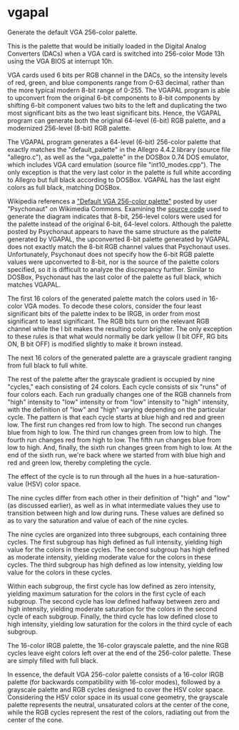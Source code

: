 # vgapal
Generate the default VGA 256-color palette.

This is the palette that would be initially loaded in the Digital
Analog Converters (DACs) when a VGA card is switched into 256-color
Mode 13h using the VGA BIOS at interrupt 10h.

VGA cards used 6 bits per RGB channel in the DACs, so the intensity
levels of red, green, and blue components range from 0-63 decimal,
rather than the more typical modern 8-bit range of 0-255.  The VGAPAL
program is able to upconvert from the original 6-bit components to
8-bit components by shifting 6-bit component values two bits to the
left and duplicating the two most significant bits as the two least
significant bits.  Hence, the VGAPAL program can generate both the
original 64-level (6-bit) RGB palette, and a modernized 256-level
(8-bit) RGB palette.

The VGAPAL program generates a 64-level (6-bit) 256-color palette that
exactly matches the "default_palette" in the Allegro 4.4.2 library
(source file "allegro.c"), as well as the "vga_palette" in the DOSBox
0.74 DOS emulator, which includes VGA card emulation (source file
"int10_modes.cpp").  The only exception is that the very last color
in the palette is full white according to Allegro but full black
according to DOSBox.  VGAPAL has the last eight colors as full black,
matching DOSBox.

Wikipedia references a
["Default VGA 256-color palette"](https://commons.wikimedia.org/w/index.php?title=File:VGA_palette_with_black_borders.svg&oldid=158578722)
posted by user "Psychonaut" on Wikimedia Commons.  Examining the
[source code](https://commons.wikimedia.org/w/index.php?title=User:Psychonaut/ipalette.sh&oldid=8607095)
used to generate the diagram indicates that 8-bit, 256-level colors
were used for the palette instead of the original 6-bit, 64-level
colors.  Although the palette posted by Psychonaut appears to have the
same structure as the palette generated by VGAPAL, the upconverted
8-bit palette generated by VGAPAL does not exactly match the 8-bit RGB
channel values that Psychonaut uses.  Unfortunately, Psychonaut does
not specify how the 6-bit RGB palette values were upconverted to 8-bit,
nor is the source of the palette colors specified, so it is difficult
to analyze the discrepancy further.  Similar to DOSBox, Psychonaut has
the last color of the palette as full black, which matches VGAPAL.

The first 16 colors of the generated palette match the colors used in
16-color VGA modes.  To decode these colors, consider the four least
significant bits of the palette index to be IRGB, in order from most
significant to least significant.  The RGB bits turn on the relevant
RGB channel while the I bit makes the resulting color brighter.  The
only exception to these rules is that what would normally be dark
yellow (I bit OFF, RG bits ON, B bit OFF) is modified slightly to make
it brown instead.

The next 16 colors of the generated palette are a grayscale gradient
ranging from full black to full white.

The rest of the palette after the grayscale gradient is occupied by
nine "cycles," each consisting of 24 colors.  Each cycle consists of
six "runs" of four colors each.  Each run gradually changes one of the
RGB channels from "high" intensity to "low" intensity or from "low"
intensity to "high" intensity, with the definition of "low" and "high"
varying depending on the particular cycle.  The pattern is that each
cycle starts at blue high and red and green low.  The first run changes
red from low to high.  The second run changes blue from high to low.
The third run changes green from low to high.  The fourth run changes
red from high to low.  The fifth run changes blue from low to high.
And, finally, the sixth run changes green from high to low.  At the
end of the sixth run, we're back where we started from with blue high
and red and green low, thereby completing the cycle.

The effect of the cycle is to run through all the hues in a
hue-saturation-value (HSV) color space.

The nine cycles differ from each other in their definition of "high"
and "low" (as discussed earlier), as well as in what intermediate
values they use to transition between high and low during runs.  These
values are defined so as to vary the saturation and value of each of
the nine cycles.

The nine cycles are organized into three subgroups, each containing
three cycles.  The first subgroup has high defined as full intensity,
yielding high value for the colors in these cycles.  The second
subgroup has high defined as moderate intensity, yielding moderate
value for the colors in these cycles.  The third subgroup has high
defined as low intensity, yielding low value for the colors in these
cycles.

Within each subgroup, the first cycle has low defined as zero
intensity, yielding maximum saturation for the colors in the first
cycle of each subgroup.  The second cycle has low defined halfway
between zero and high intensity, yielding moderate saturation for the
colors in the second cycle of each subgroup.  Finally, the third cycle
has low defined close to high intensity, yielding low saturation for
the colors in the third cycle of each subgroup.

The 16-color IRGB palette, the 16-color grayscale palette, and the nine
RGB cycles leave eight colors left over at the end of the 256-color
palette.  These are simply filled with full black.

In essence, the default VGA 256-color palette consists of a 16-color
IRGB palette (for backwards compatibility with 16-color modes),
followed by a grayscale palette and RGB cycles designed to cover the
HSV color space.  Considering the HSV color space in its usual cone
geometry, the grayscale palette represents the neutral, unsaturated
colors at the center of the cone, while the RGB cycles represent the
rest of the colors, radiating out from the center of the cone.
 

